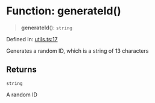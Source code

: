 # Function: generateId()

> **generateId**(): `string`

Defined in: [utils.ts:17](https://github.com/GeoDaCenter/openassistant/blob/0c688d870b87d67f5ae44bc9413af48292a3320a/packages/common/src/utils.ts#L17)

Generates a random ID, which is a string of 13 characters

## Returns

`string`

A random ID
